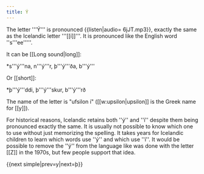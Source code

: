 ```yaml
---
title: Ý
---
```


The letter '''Ý''' is pronounced {{listen|audio= 6jJT.mp3}}, exactly the same as the Icelandic letter '''[[í]]'''. It is pronounced like the English word ''s'''ee'''''.  

It can be [[Long sound|long]]:

*s'''ý'''na, n'''ý'''r, þ'''ý'''ða, b'''ý'''

Or [[short]]:

*þ'''ý'''ddi, þ'''ý'''skur, b'''ý'''rð

The name of the letter is "ufsilon í" ([[w:upsilon|upsilon]] is the Greek name for [[y]]).

For historical reasons, Icelandic retains both ''ý'' and ''í'' despite them being pronounced exactly the same. It is usually not possible to know which one to use without just memorizing the spelling. It takes years for Icelandic children to learn which words use  ''ý'' and which use ''í''. It would be possible to remove the ''ý'' from the language like was done with the letter [[Z]] in the 1970s, but few people support that idea.

{{next simple|prev=y|next=þ}}
